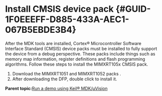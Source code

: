 # Install CMSIS device pack {#GUID-1F0EEEFF-D885-433A-AEC1-067B5EBDE3B4}

After the MDK tools are installed, Cortex® Microcontroller Software Interface Standard \(CMSIS\) device packs must be installed to fully support the device from a debug perspective. These packs include things such as memory map information, register definitions and flash programming algorithms. Follow these steps to install the MIMXRT105x CMSIS pack.

1.  Download the MIMXRT1051 and MIMXRT1052 packs .
2.  After downloading the DFP, double click to install it.

**Parent topic:**[Run a demo using Keil® MDK/μVision](../topics/run_a_demo_using_keil__mdk_vision.md)

